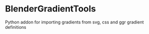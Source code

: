 # BlenderGradientTools
Python addon for importing gradients from svg, css and ggr gradient definitions
